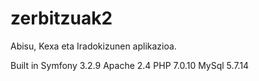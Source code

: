 # zerbitzuak2

Abisu, Kexa eta Iradokizunen aplikazioa.

Built in Symfony 3.2.9
Apache 2.4
PHP 7.0.10
MySql 5.7.14
